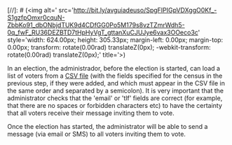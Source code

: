[//]: # (<img alt=' src='http://bit.ly/avguiadeuso/SpgFIPIGpVDXggO0Kf_-S1gzfpOmxr0cquN-ZbbKo91_dbONbjdTUK9d4CDfGG0Po5M179s8vzTZmrWdh5-0q_fwF_RU36DEZBTD7tHpHyVgT_gttanXuCJUJye6vax3OOeco3c' style='width: 624.00px; height: 305.33px; margin-left: 0.00px; margin-top: 0.00px; transform: rotate(0.00rad) translateZ(0px); -webkit-transform: rotate(0.00rad) translateZ(0px);' title='>)

In an election, the administrador, before the election is started, can load a list of voters from a [CSV file](http://es.wikipedia.org/wiki/CSV) (with the fields specified for the census in the previous step, if they were added, and which must appear in the CSV file in the same order and separated by a semicolon). It is very important that the administrator checks that the 'email' or 'tlf' fields are correct (for example, that there are no spaces or forbidden characters etc) to have the certainty that all voters receive their message inviting them to vote.

Once the election has started, the administrator will be able to send a message (via email or SMS) to all voters inviting them to vote.